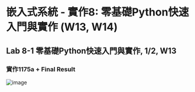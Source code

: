 # 嵌入式系統 - 實作8: 零基礎Python快速入門與實作 (W13, W14)

## Lab 8-1 零基礎Python快速入門與實作, 1/2, W13

### 實作1175a + Final Result

![image](https://user-images.githubusercontent.com/89329121/142749172-c09f1e66-eb96-4150-a3af-3392e3950f8a.png)
